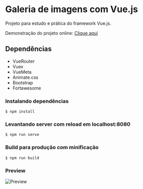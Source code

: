 # Galeria de imagens com Vue.js
Projeto para estudo e prática do framework Vue.js.

Demonstração do projeto online: [Clique aqui](http://vue-galeria.epizy.com/)

## Dependências
- VueRouter
- Vuex
- VueMeta
- Animate.css
- Bootstrap
- Fortawesome

### Instalando dependências 
``` $ npm install ```

### Levantando server com reload em localhost:8080
``` $ npm run serve ```

### Build para produção com minificação
``` $ npm run build ```

### Preview
![Preview](./src/assets/preview.png)
